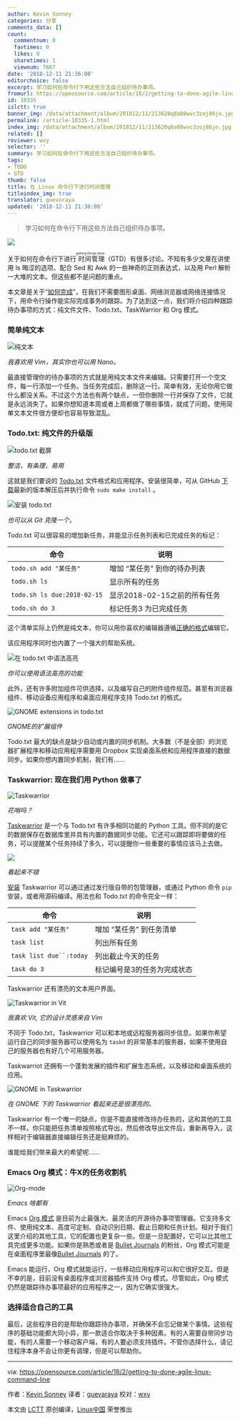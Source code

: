 ```yaml
---
author: Kevin Sonney
categories: 分享
comments_data: []
count:
  commentnum: 0
  favtimes: 0
  likes: 0
  sharetimes: 1
  viewnum: 7667
date: '2018-12-11 21:36:00'
editorchoice: false
excerpt: 学习如何在命令行下用这些方法自己组织待办事项。
fromurl: https://opensource.com/article/18/2/getting-to-done-agile-linux-command-line
id: 10335
islctt: true
banner_img: /data/attachment/album/201812/11/213620q8a88wvc3zoj86jo.jpg
permalink: /article-10335-1.html
index_img: /data/attachment/album/201812/11/213620q8a88wvc3zoj86jo.jpg.thumb.jpg
related: []
reviewer: wxy
selector: ''
summary: 学习如何在命令行下用这些方法自己组织待办事项。
tags:
- TODO
- GTD
thumb: false
title: 在 Linux 命令行下进行时间管理
titleindex_img: true
translator: guevaraya
updated: '2018-12-11 21:36:00'
---
```



> 
> 学习如何在命令行下用这些方法自己组织待办事项。
> 
> 
> 


![](/data/attachment/album/201812/11/213620q8a88wvc3zoj86jo.jpg)


关于如何在命令行下进行<ruby> 时间管理 <rt>  getting things done </rt></ruby>（GTD）有很多讨论。不知有多少文章在讲使用 ls 晦涩的选项、配合 Sed 和 Awk 的一些神奇的正则表达式，以及用 Perl 解析一大堆的文本。但这些都不是问题的重点。


本文章是关于“[如何完成](https://www.scruminc.com/getting-done/)”，在我们不需要图形桌面、网络浏览器或网络连接情况下，用命令行操作能实际完成事务的跟踪。为了达到这一点，我们将介绍四种跟踪待办事项的方式：纯文件文件、Todo.txt、TaskWarrior 和 Org 模式。


### 简单纯文本


![纯文本](/data/attachment/album/201812/11/213638wwbr4qhhi0tkej2o.png "plaintext")


*我喜欢用 Vim，其实你也可以用 Nano。*


最直接管理你的待办事项的方式就是用纯文本文件来编辑。只需要打开一个空文件，每一行添加一个任务。当任务完成后，删除这一行。简单有效，无论你用它做什么都没关系。不过这个方法也有两个缺点，一但你删除一行并保存了文件，它就是永远消失了。如果你想知道本周或者上周都做了哪些事情，就成了问题。使用简单文本文件很方便却也容易导致混乱。


### Todo.txt: 纯文件的升级版


![todo.txt 截屏](/data/attachment/album/201812/11/213639ys6k5btpt5pbz2dd.png "todo.txt screen")


*整洁，有条理，易用*


这就是我们要说的 [Todo.txt](http://todotxt.org/) 文件格式和应用程序。安装很简单，可从 GitHub [下载](https://github.com/todotxt/todo.txt-cli/releases)最新的版本解压后并执行命令 `sudo make install` 。


![安装 todo.txt](/data/attachment/album/201812/11/213640pfl7e5tqqe8oq85q.png "Installing todo.txt")


*也可以从 Git 克隆一个。*


Todo.txt 可以很容易的增加新任务，并能显示任务列表和已完成任务的标记：




| 命令 | 说明 |
| --- | --- |
| `todo.sh add "某任务"` | 增加 “某任务” 到你的待办列表 |
| `todo.sh ls` | 显示所有的任务 |
| `todo.sh ls due:2018-02-15` | 显示2018-02-15之前的所有任务 |
| `todo.sh do 3` | 标记任务3 为已完成任务 |


这个清单实际上仍然是纯文本，你可以用你喜欢的编辑器遵循[正确的格式](https://github.com/todotxt/todo.txt)编辑它。


该应用程序同时也内置了一个强大的帮助系统。


![在 todo.txt 中语法高亮](/data/attachment/album/201812/11/213640w87f77wfhx71k64z.png "Syntax highlighting in todo.txt")


*你可以使用语法高亮的功能*


此外，还有许多附加组件可供选择，以及编写自己的附件组件规范。甚至有浏览器组件、移动设备应用程序和桌面应用程序支持 Todo.txt 的格式。


![GNOME extensions in todo.txt](/data/attachment/album/201812/11/213642ou939ubmp3p7ijfi.png "GNOME extensions in todo.txt")


*GNOME的扩展组件*


Todo.txt 最大的缺点是缺少自动或内置的同步机制。大多数（不是全部）的浏览器扩展程序和移动应用程序需要用 Dropbox 实现桌面系统和应用程序直接的数据同步。如果你想内置同步机制，我们有……


### Taskwarrior: 现在我们用 Python 做事了


![Taskwarrior](/data/attachment/album/201812/11/213643ihs9ccc7vt9kflim.png)


*花哨吗？*


[Taskwarrior](https://taskwarrior.org/) 是一个与 Todo.txt 有许多相同功能的 Python 工具。但不同的是它的数据保存在数据库里并具有内置的数据同步功能。它还可以跟踪即将要做的任务，可以提醒某个任务持续了多久，可以提醒你一些重要的事情应该马上去做。


![](/data/attachment/album/201812/11/213645nlttitcw8nf38wc7.png)


*看起来不错*


[安装](https://taskwarrior.org/download/) Taskwarrior 可以通过通过发行版自带的包管理器，或通过 Python 命令 `pip` 安装，或者用源码编译。用法也和 Todo.txt 的命令完全一样：




| 命令 | 说明 |
| --- | --- |
| `task add "某任务"` | 增加 “某任务” 到任务清单 |
| `task list` | 列出所有任务 |
| `task list due``:today` | 列出截止今天的任务 |
| `task do 3` | 标记编号是3的任务为完成状态 |


Taskwarrior 还有漂亮的文本用户界面。


![Taskwarrior in Vit](/data/attachment/album/201812/11/213646yrb38uszeo0r9flz.png "Taskwarrior in Vit")


*我喜欢 Vit, 它的设计灵感来自 Vim*


不同于 Todo.txt，Taskwarrior 可以和本地或远程服务器同步信息。如果你希望运行自己的同步服务器可以使用名为 `taskd` 的非常基本的服务器，如果不使用自己的服务器也有好几个可用服务器。


Taskwarriot 还拥有一个蓬勃发展的插件和扩展生态系统，以及移动和桌面系统的应用。


![GNOME in Taskwarrior ](/data/attachment/album/201812/11/213652dlq5alolp4aephug.png "Taskwarrior on GNOME")


*在 GNOME 下的 Taskwarrior 看起来还是很漂亮的。*


Taskwarrior 有一个唯一的缺点，你是不能直接修改待办任务的，这和其他的工具不一样。你只能把任务清单按照格式导出，然后修改导出文件后，重新再导入，这样相对于编辑器直接编辑任务还是挺麻烦的。


谁能给我们带来最大的希望呢……


### Emacs Org 模式：牛X的任务收割机


![Org-mode](/data/attachment/album/201812/11/213655poh6xdh3e33ooe9v.png "Org-mode")


*Emacs 啥都有*


Emacs [Org 模式](https://orgmode.org/) 是目前为止最强大、最灵活的开源待办事项管理器。它支持多文件、使用纯文本、高度可定制、自动识别日期、截止日期和任务计划。相对于我们这里介绍的其他工具，它的配置也更复杂一些。但是一旦配置好，它可以比其他工具完成更多功能。如果你是熟悉或者是 [Bullet Journals](http://bulletjournal.com/) 的粉丝，Org 模式可能是在桌面程序里最像[Bullet Journals](http://bulletjournal.com/) 的了。


Emacs 能运行，Org 模式就能运行，一些移动应用程序可以和它很好交互。但是不幸的是，目前没有桌面程序或浏览器插件支持 Org 模式。尽管如此，Org 模式仍然是跟踪待办事项最好的应用程序之一，因为它确实很强大。


### 选择适合自己的工具


最后，这些程序目的是帮助你跟踪待办事项，并确保不会忘记做某个事情。这些程序的基础功能都大同小异，那一款适合你取决于多种因素。有的人需要自带同步功能，有的人需要一个移动客户端，有的人要必须支持插件。不管你选择什么，请记住程序本身不会让你更有调理，但是可以帮助你。




---


via: <https://opensource.com/article/18/2/getting-to-done-agile-linux-command-line>


作者：[Kevin Sonney](https://opensource.com/users/ksonney "Kevin Sonney") 译者：[guevaraya](https://github.com/guevaraya) 校对：[wxy](https://github.com/wxy)


本文由 [LCTT](https://github.com/LCTT/TranslateProject) 原创编译，[Linux中国](https://linux.cn/) 荣誉推出